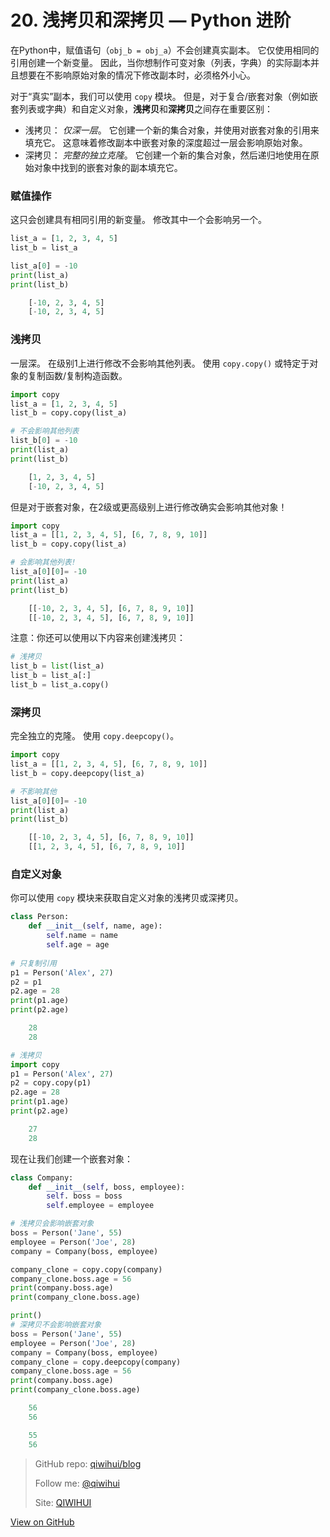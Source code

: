 # 20. 浅拷贝和深拷贝 — Python 进阶


在Python中，赋值语句（`obj_b = obj_a`）不会创建真实副本。 它仅使用相同的引用创建一个新变量。 因此，当你想制作可变对象（列表，字典）的实际副本并且想要在不影响原始对象的情况下修改副本时，必须格外小心。

对于“真实”副本，我们可以使用 `copy` 模块。 但是，对于复合/嵌套对象（例如嵌套列表或字典）和自定义对象，**浅拷贝**和**深拷贝**之间存在重要区别：

- 浅拷贝： *仅深一层*。 它创建一个新的集合对象，并使用对嵌套对象的引用来填充它。 这意味着修改副本中嵌套对象的深度超过一层会影响原始对象。
- 深拷贝： *完整的独立克隆*。 它创建一个新的集合对象，然后递归地使用在原始对象中找到的嵌套对象的副本填充它。

<!--more-->

### 赋值操作

这只会创建具有相同引用的新变量。 修改其中一个会影响另一个。

```python
list_a = [1, 2, 3, 4, 5]
list_b = list_a

list_a[0] = -10
print(list_a)
print(list_b)
```

```python
    [-10, 2, 3, 4, 5]
    [-10, 2, 3, 4, 5]
```

### 浅拷贝

一层深。 在级别1上进行修改不会影响其他列表。 使用 `copy.copy()` 或特定于对象的复制函数/复制构造函数。

```python
import copy
list_a = [1, 2, 3, 4, 5]
list_b = copy.copy(list_a)

# 不会影响其他列表
list_b[0] = -10
print(list_a)
print(list_b)
```

```python
    [1, 2, 3, 4, 5]
    [-10, 2, 3, 4, 5]
```

但是对于嵌套对象，在2级或更高级别上进行修改确实会影响其他对象！

```python
import copy
list_a = [[1, 2, 3, 4, 5], [6, 7, 8, 9, 10]]
list_b = copy.copy(list_a)

# 会影响其他列表!
list_a[0][0]= -10
print(list_a)
print(list_b)
```

```python
    [[-10, 2, 3, 4, 5], [6, 7, 8, 9, 10]]
    [[-10, 2, 3, 4, 5], [6, 7, 8, 9, 10]]
```

注意：你还可以使用以下内容来创建浅拷贝：

```python
# 浅拷贝
list_b = list(list_a)
list_b = list_a[:]
list_b = list_a.copy()
```

### 深拷贝

完全独立的克隆。 使用 `copy.deepcopy()`。

```python
import copy
list_a = [[1, 2, 3, 4, 5], [6, 7, 8, 9, 10]]
list_b = copy.deepcopy(list_a)

# 不影响其他
list_a[0][0]= -10
print(list_a)
print(list_b)
```

```python
    [[-10, 2, 3, 4, 5], [6, 7, 8, 9, 10]]
    [[1, 2, 3, 4, 5], [6, 7, 8, 9, 10]]
```

### 自定义对象

你可以使用 `copy` 模块来获取自定义对象的浅拷贝或深拷贝。

```python
class Person:
    def __init__(self, name, age):
        self.name = name
        self.age = age
                
# 只复制引用
p1 = Person('Alex', 27)
p2 = p1
p2.age = 28
print(p1.age)
print(p2.age)
```

```python
    28
    28
```

```python
# 浅拷贝
import copy
p1 = Person('Alex', 27)
p2 = copy.copy(p1)
p2.age = 28
print(p1.age)
print(p2.age)
```

```python
    27
    28
```

现在让我们创建一个嵌套对象：

```python
class Company:
    def __init__(self, boss, employee):
        self. boss = boss
        self.employee = employee

# 浅拷贝会影响嵌套对象
boss = Person('Jane', 55)
employee = Person('Joe', 28)
company = Company(boss, employee)

company_clone = copy.copy(company)
company_clone.boss.age = 56
print(company.boss.age)
print(company_clone.boss.age)

print()
# 深拷贝不会影响嵌套对象
boss = Person('Jane', 55)
employee = Person('Joe', 28)
company = Company(boss, employee)
company_clone = copy.deepcopy(company)
company_clone.boss.age = 56
print(company.boss.age)
print(company_clone.boss.age)
```

```python
    56
    56

    55
    56
```

> GitHub repo: [qiwihui/blog](https://github.com/qiwihui/blog)
>
> Follow me: [@qiwihui](https://github.com/qiwihui)
>
> Site: [QIWIHUI](https://qiwihui.com)


[View on GitHub](https://github.com/qiwihui/blog/issues/131)


